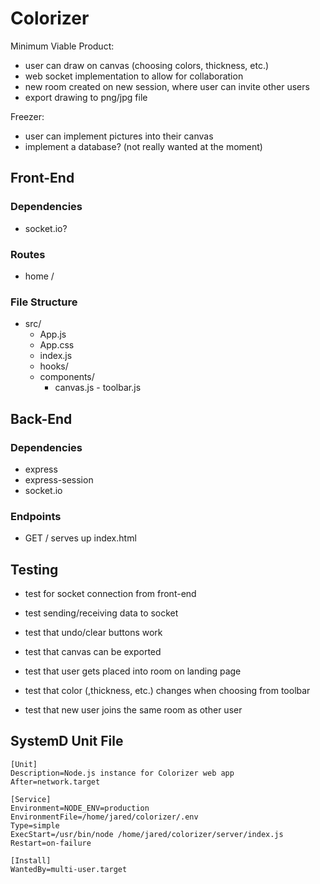 # Colorizer

Minimum Viable Product:

- user can draw on canvas (choosing colors, thickness, etc.)
- web socket implementation to allow for collaboration
- new room created on new session, where user can invite other users
- export drawing to png/jpg file

Freezer:

- user can implement pictures into their canvas
- implement a database? (not really wanted at the moment)

## Front-End

### Dependencies

- socket.io?

### Routes

- home /

### File Structure

- src/
     - App.js
     - App.css
     - index.js
     - hooks/
     - components/
          - canvas.js - toolbar.js

## Back-End

### Dependencies

- express
- express-session
- socket.io

### Endpoints

- GET / serves up index.html

## Testing

- test for socket connection from front-end
- test sending/receiving data to socket
- test that undo/clear buttons work
- test that canvas can be exported

- test that user gets placed into room on landing page
- test that color (,thickness, etc.) changes when choosing from toolbar
- test that new user joins the same room as other user

## SystemD Unit File

```
[Unit]
Description=Node.js instance for Colorizer web app
After=network.target

[Service]
Environment=NODE_ENV=production
EnvironmentFile=/home/jared/colorizer/.env
Type=simple
ExecStart=/usr/bin/node /home/jared/colorizer/server/index.js
Restart=on-failure

[Install]
WantedBy=multi-user.target
```
